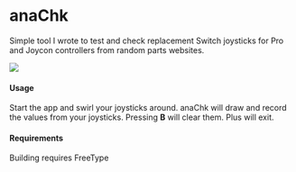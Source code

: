 # anaChk
Simple tool I wrote to test and check replacement Switch joysticks for Pro and Joycon
controllers from random parts websites.

<img src="https://i.imgur.com/nXrkL9v.jpg"></img>

#### Usage
Start the app and swirl your joysticks around. anaChk will draw and record the values from your joysticks. Pressing __B__ will clear them. Plus will exit. 
#### Requirements
Building requires FreeType